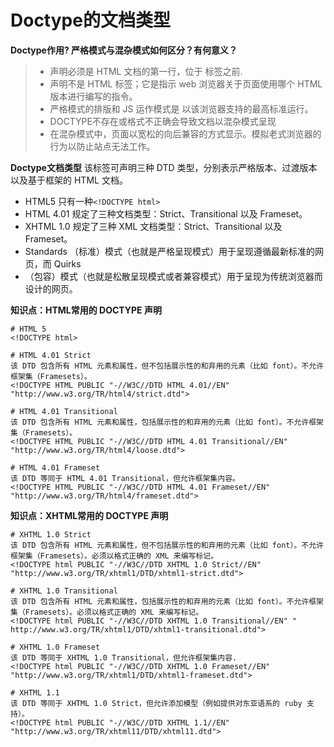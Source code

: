 # Doctype的文档类型

**Doctype作用? 严格模式与混杂模式如何区分？有何意义？**
> - <!DOCTYPE> 声明必须是 HTML 文档的第一行，位于 <html> 标签之前.
> - <!DOCTYPE> 声明不是 HTML 标签；它是指示 web 浏览器关于页面使用哪个 HTML 版本进行编写的指令。
> - 严格模式的排版和 JS 运作模式是 以该浏览器支持的最高标准运行。
> - DOCTYPE不存在或格式不正确会导致文档以混杂模式呈现
> - 在混杂模式中，页面以宽松的向后兼容的方式显示。模拟老式浏览器的行为以防止站点无法工作。


**Doctype文档类型**
该标签可声明三种 DTD 类型，分别表示严格版本、过渡版本以及基于框架的 HTML 文档。

- HTML5 只有一种`<!DOCTYPE html>`
- HTML 4.01 规定了三种文档类型：Strict、Transitional 以及 Frameset。
- XHTML 1.0 规定了三种 XML 文档类型：Strict、Transitional 以及 Frameset。
- Standards （标准）模式（也就是严格呈现模式）用于呈现遵循最新标准的网页，而 Quirks
- （包容）模式（也就是松散呈现模式或者兼容模式）用于呈现为传统浏览器而设计的网页。

**知识点：HTML常用的 DOCTYPE 声明**
```
# HTML 5
<!DOCTYPE html>

# HTML 4.01 Strict
该 DTD 包含所有 HTML 元素和属性，但不包括展示性的和弃用的元素（比如 font）。不允许框架集（Framesets）。
<!DOCTYPE HTML PUBLIC "-//W3C//DTD HTML 4.01//EN" "http://www.w3.org/TR/html4/strict.dtd">

# HTML 4.01 Transitional
该 DTD 包含所有 HTML 元素和属性，包括展示性的和弃用的元素（比如 font）。不允许框架集（Framesets）。
<!DOCTYPE HTML PUBLIC "-//W3C//DTD HTML 4.01 Transitional//EN"
"http://www.w3.org/TR/html4/loose.dtd">

# HTML 4.01 Frameset
该 DTD 等同于 HTML 4.01 Transitional，但允许框架集内容。
<!DOCTYPE HTML PUBLIC "-//W3C//DTD HTML 4.01 Frameset//EN"
"http://www.w3.org/TR/html4/frameset.dtd">
```
**知识点：XHTML常用的 DOCTYPE 声明**
```
# XHTML 1.0 Strict
该 DTD 包含所有 HTML 元素和属性，但不包括展示性的和弃用的元素（比如 font）。不允许框架集（Framesets）。必须以格式正确的 XML 来编写标记。
<!DOCTYPE html PUBLIC "-//W3C//DTD XHTML 1.0 Strict//EN"
"http://www.w3.org/TR/xhtml1/DTD/xhtml1-strict.dtd">

# XHTML 1.0 Transitional
该 DTD 包含所有 HTML 元素和属性，包括展示性的和弃用的元素（比如 font）。不允许框架集（Framesets）。必须以格式正确的 XML 来编写标记。
<!DOCTYPE html PUBLIC "-//W3C//DTD XHTML 1.0 Transitional//EN" "
http://www.w3.org/TR/xhtml1/DTD/xhtml1-transitional.dtd">

# XHTML 1.0 Frameset
该 DTD 等同于 XHTML 1.0 Transitional，但允许框架集内容.
<!DOCTYPE html PUBLIC "-//W3C//DTD XHTML 1.0 Frameset//EN"
"http://www.w3.org/TR/xhtml1/DTD/xhtml1-frameset.dtd">

# XHTML 1.1
该 DTD 等同于 XHTML 1.0 Strict，但允许添加模型（例如提供对东亚语系的 ruby 支持）。
<!DOCTYPE html PUBLIC "-//W3C//DTD XHTML 1.1//EN" "http://www.w3.org/TR/xhtml11/DTD/xhtml11.dtd">
```